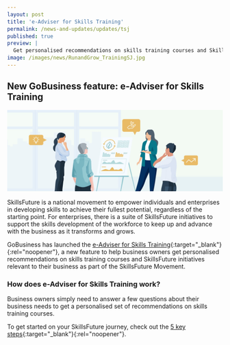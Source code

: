 ```yaml
---
layout: post
title: 'e-Adviser for Skills Training'
permalink: /news-and-updates/updates/tsj
published: true
preview: |
  Get personalised recommendations on skills training courses and SkillsFuture initiatives relevant to your business as part of the SkillsFuture Movement.
image: /images/news/RunandGrow_TrainingSJ.jpg
---
```


## New GoBusiness feature: e-Adviser for Skills Training

![e-Adviser for Skills Training](/images/news/RunandGrow_TrainingSJ.jpg)

SkillsFuture is a national movement to empower individuals and enterprises in developing skills to achieve their fullest potential, regardless of the starting point. For enterprises, there is a suite of SkillsFuture initiatives to support the skills development of the workforce to keep up and advance with the business as it transforms and grows.

GoBusiness has launched the [e-Adviser for Skills Training](https://eadviser.gobusiness.gov.sg/skillstraining?src=news_and_update){:target="_blank"}{:rel="noopener"}, a new feature to help business owners get personalised recommendations on skills training courses and SkillsFuture initiatives relevant to their business as part of the SkillsFuture Movement.

### How does e-Adviser for Skills Training work?

Business owners simply need to answer a few questions about their business needs to get a personalised set of recommendations on skills training courses.

To get started on your SkillsFuture journey, check out the [5 key steps](https://skillsfuture.gobusiness.gov.sg/get-started-here){:target="_blank"}{:rel="noopener"}.

<script src="/jquery/jquery.min.js"></script>
<script src="/jquery/bp-menu-new-tab.js"></script>
